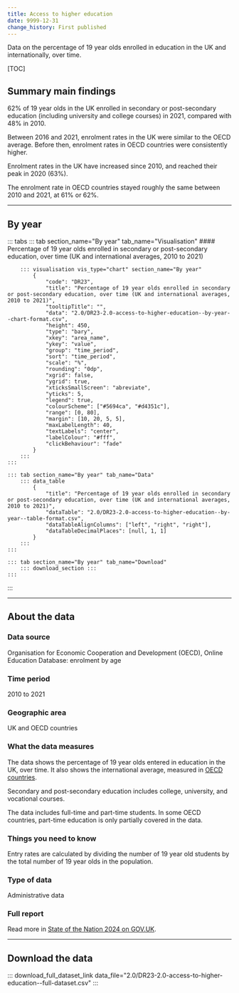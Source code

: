 ```yaml
---
title: Access to higher education
date: 9999-12-31
change_history: First published
---
```


Data on the percentage of 19 year olds enrolled in education in the UK and internationally, over time.

[TOC]

## Summary main findings

62% of 19 year olds in the UK enrolled in secondary or post-secondary education (including university and college courses) in 2021, compared with 48% in 2010. 

Between 2016 and 2021, enrolment rates in the UK were similar to the OECD average. Before then, enrolment rates in OECD countries were consistently higher.

Enrolment rates in the UK have increased since 2010, and reached their peak in 2020 (63%). 

The enrolment rate in OECD countries stayed roughly the same between 2010 and 2021, at 61% or 62%.

---

## By year

::: tabs
    ::: tab section_name="By year" tab_name="Visualisation"
        #### Percentage of 19 year olds enrolled in secondary or post-secondary education, over time (UK and international averages, 2010 to 2021)

        ::: visualisation vis_type="chart" section_name="By year"
            {
                "code": "DR23",
                "title": "Percentage of 19 year olds enrolled in secondary or post-secondary education, over time (UK and international averages, 2010 to 2021)",
                "tooltipTitle": "",
                "data": "2.0/DR23-2.0-access-to-higher-education--by-year--chart-format.csv",
                "height": 450,
                "type": "bary",
                "xkey": "area_name",
                "ykey": "value",
                "group": "time_period",
                "sort": "time_period",
                "scale": "%",
                "rounding": "0dp",
                "xgrid": false,
                "ygrid": true,
                "xticksSmallScreen": "abreviate",
                "yticks": 5,
                "legend": true,
                "colourScheme": ["#5694ca", "#d4351c"],
                "range": [0, 80],
                "margin": [10, 20, 5, 5],
                "maxLabelLength": 40,
                "textLabels": "center",
                "labelColour": "#fff",
                "clickBehaviour": "fade"
            }
        :::
    :::

    ::: tab section_name="By year" tab_name="Data"
        ::: data_table
            {
                "title": "Percentage of 19 year olds enrolled in secondary or post-secondary education, over time (UK and international averages, 2010 to 2021)",
                "dataTable": "2.0/DR23-2.0-access-to-higher-education--by-year--table-format.csv",
                "dataTableAlignColumns": ["left", "right", "right"],
                "dataTableDecimalPlaces": [null, 1, 1]
            }
        :::
    :::

    ::: tab section_name="By year" tab_name="Download"
        ::: download_section :::
    :::
:::

---

## About the data

### Data source
Organisation for Economic Cooperation and Development (OECD), Online Education Database: enrolment by age

### Time period
2010 to 2021

### Geographic area
UK and OECD countries

### What the data measures
The data shows the percentage of 19 year olds entered in education in the UK, over time. It also shows the international average, measured in [OECD countries](https://www.oecd.org/about/document/ratification-oecd-convention.htm).

Secondary and post-secondary education includes college, university, and vocational courses.

The data includes full-time and part-time students. In some OECD countries, part-time education is only partially covered in the data.

### Things you need to know
Entry rates are calculated by dividing the number of 19 year old students by the total number of 19 year olds in the population.

### Type of data
Administrative data

### Full report
Read more in [State of the Nation 2024 on GOV.UK](https://www.gov.uk/government/publications/state-of-the-nation-2024-local-to-national-mapping-opportunities-for-all).

---

## Download the data

::: download_full_dataset_link data_file="2.0/DR23-2.0-access-to-higher-education--full-dataset.csv" :::
